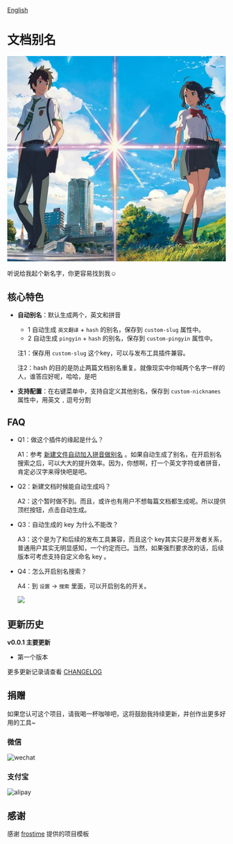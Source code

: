 [English](README.md)

# 文档别名

![](https://raw.githubusercontent.com/terwer/siyuan-plugin-custom-slug/main/icon.png)

听说给我起个新名字，你更容易找到我☺️

## 核心特色

- **自动别名**：默认生成两个，英文和拼音
  - 1 自动生成 `英文翻译` + `hash` 的别名，保存到 `custom-slug` 属性中。
  - 2 自动生成 `pingyin` + `hash` 的别名，保存到 `custom-pingyin` 属性中。
  
  注1：保存用 `custom-slug` 这个key，可以与发布工具插件兼容。

  注2：hash 的目的是防止两篇文档别名重复。就像现实中你喊两个名字一样的人，谁答应好呢，哈哈，是吧

- **支持配置**：在右键菜单中，支持自定义其他别名，保存到 `custom-nicknames` 属性中，用英文 `,` 逗号分割

## FAQ

* Q1：做这个插件的缘起是什么？

  A1：参考 [新建文件自动加入拼音做别名](https://github.com/siyuan-note/siyuan/issues/8396) 。如果自动生成了别名，在开启别名搜索之后，可以大大的提升效率。因为，你想啊，打一个英文字符或者拼音，肯定必汉字来得快吧是吧。

* Q2：新建文档时候能自动生成吗？

  A2：这个暂时做不到。而且，或许也有用户不想每篇文档都生成呢。所以提供顶栏按钮，点击自动生成。

* Q3：自动生成的 key 为什么不能改？

  A3：这个是为了和后续的发布工具兼容，而且这个 key其实只是开发者关系，普通用户其实无明显感知，一个约定而已。当然，如果强烈要求改的话，后续版本可考虑支持自定义命名 key 。

* Q4：怎么开启别名搜索？

  A4：到 `设置` -> `搜索` 里面，可以开启别名的开关。

  ![](https://raw.githubusercontent.com/terwer/siyuan-plugin-custom-slug/main/asset/slug-setting.png)

## 更新历史
**v0.0.1 主要更新**

- 第一个版本

更多更新记录请查看 [CHANGELOG](https://github.com/terwer/siyuan-plugin-custom-slug/blob/main/CHANGELOG.md)

## 捐赠

如果您认可这个项目，请我喝一杯咖啡吧，这将鼓励我持续更新，并创作出更多好用的工具~

### 微信

<div>
<img src="https://static-rs-terwer.oss-cn-beijing.aliyuncs.com/donate/wechat.jpg" alt="wechat" style="width:280px;height:375px;" />
</div>

### 支付宝

<div>
<img src="https://static-rs-terwer.oss-cn-beijing.aliyuncs.com/donate/alipay.jpg" alt="alipay" style="width:280px;height:375px;" />
</div>

## 感谢

感谢 [frostime](https://github.com/siyuan-note/plugin-sample-vite-svelte) 提供的项目模板